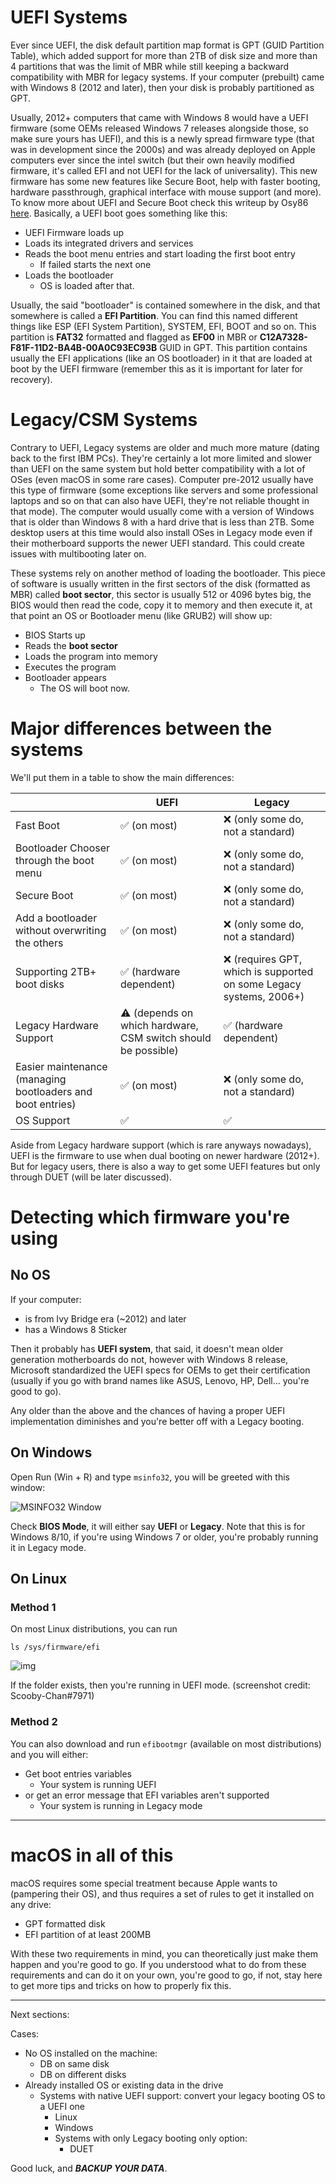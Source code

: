 # UEFI Systems

Ever since UEFI, the disk default partition map format is GPT (GUID Partition Table), which added support for more than 2TB of disk size and more than 4 partitions that was the limit of MBR while still keeping a backward compatibility with MBR for legacy systems. If your computer (prebuilt) came with Windows 8 (2012 and later), then your disk is probably partitioned as GPT.

Usually, 2012+ computers that came with Windows 8 would have a UEFI firmware (some OEMs released Windows 7 releases alongside those, so make sure yours has UEFI), and this is a newly spread firmware type (that was in development since the 2000s) and was already deployed on Apple computers ever since the intel switch (but their own heavily modified firmware, it's called EFI and not UEFI for the lack of universality). This new firmware has some new features like Secure Boot, help with faster booting, hardware passthrough, graphical interface with mouse support (and more). To know more about UEFI and Secure Boot check this writeup by Osy86 [here](https://osy.gitbook.io/hac-mini-guide/details/secure-boot). Basically, a UEFI boot goes something like this:

- UEFI Firmware loads up
- Loads its integrated drivers and services
- Reads the boot menu entries and start loading the first boot entry
  - If failed starts the next one
- Loads the bootloader
  - OS is loaded after that.

Usually, the said "bootloader" is contained somewhere in the disk, and that somewhere is called a **EFI Partition**. You can find this named different things like ESP (EFI System Partition), SYSTEM, EFI, BOOT and so on. This partition is **FAT32** formatted and flagged as **EF00** in MBR or **C12A7328-F81F-11D2-BA4B-00A0C93EC93B** GUID in GPT. This partition contains usually the EFI applications (like an OS bootloader) in it that are loaded at boot by the UEFI firmware (remember this as it is important for later for recovery).

# Legacy/CSM Systems

Contrary to UEFI, Legacy systems are older and much more mature (dating back to the first IBM PCs). They're certainly a lot more limited and slower than UEFI on the same system but hold better compatibility with a lot of OSes (even macOS in some rare cases). Computer pre-2012 usually have this type of firmware (some exceptions like servers and some professional laptops and so on that can also have UEFI, they're not reliable thought in that mode). The computer would usually come with a version of Windows that is older than Windows 8 with a hard drive that is less than 2TB. Some desktop users at this time would also install OSes in Legacy mode even if their motherboard supports the newer UEFI standard. This could create issues with multibooting later on.

These systems rely on another method of loading the bootloader. This piece of software is usually written in the first sectors of the disk (formatted as MBR) called **boot sector**, this sector is usually 512 or 4096 bytes big, the BIOS would then read the code, copy it to memory and then execute it, at that point an OS or Bootloader menu (like GRUB2) will show up:

- BIOS Starts up
- Reads the **boot sector**
- Loads the program into memory
- Executes the program
- Bootloader appears
  - The OS will boot now.

# Major differences between the systems

We'll put them in a table to show the main differences:

|                                                            | **UEFI**                                                     | **Legacy**                                                   |
| ---------------------------------------------------------- | ------------------------------------------------------------ | ------------------------------------------------------------ |
| Fast Boot                                                  | ✅ (on most)                                                  | ❌ (only some do, not a standard)                             |
| Bootloader Chooser through the boot menu                   | ✅ (on most)                                                  | ❌ (only some do, not a standard)                             |
| Secure Boot                                                | ✅ (on most)                                                  | ❌ (only some do, not a standard)                             |
| Add a bootloader without overwriting the others            | ✅ (on most)                                                  | ❌ (only some do, not a standard)                             |
| Supporting 2TB+ boot disks                                 | ✅ (hardware dependent)                                       | ❌ (requires GPT, which is supported on some Legacy systems, 2006+) |
| Legacy Hardware Support                                    | ⚠️ (depends on which hardware, CSM switch should be possible) | ✅ (hardware dependent)                                       |
| Easier maintenance (managing bootloaders and boot entries) | ✅ (on most)                                                  | ❌ (only some do, not a standard)                             |
| OS Support                                                 | ✅                                                            | ✅                                                            |

Aside from Legacy hardware support (which is rare anyways nowadays), UEFI is the firmware to use when dual booting on newer hardware (2012+). But for legacy users, there is also a way to get some UEFI features but only through DUET (will be later discussed).

# Detecting which firmware you're using

## No OS

If your computer:

- is from Ivy Bridge era (~2012) and later
- has a Windows 8 Sticker

Then it probably has **UEFI system**, that said, it doesn't mean older generation motherboards do not, however with Windows 8 release, Microsoft standardized the UEFI specs for OEMs to get their certification (usually if you go with brand names like ASUS, Lenovo, HP, Dell... you're good to go).

Any older than the above and the chances of having a proper UEFI implementation diminishes and you're better off with a Legacy booting.

## On Windows

Open Run (Win + R) and type `msinfo32`, you will be greeted with this window:

![MSINFO32 Window](../images/msinfo.png)

Check **BIOS Mode**, it will either say **UEFI** or **Legacy**. Note that this is for Windows 8/10, if you're using Windows 7 or older, you're probably running it in Legacy mode.

## On Linux

### Method 1

On most Linux distributions, you can run

```ls /sys/firmware/efi```

![img](../images/linuxefivar.png)

If the folder exists, then you're running in UEFI mode. (screenshot credit: Scooby-Chan#7971)

### Method 2

You can also download and run `efibootmgr` (available on most distributions) and you will either:

- Get boot entries variables
  - Your system is running UEFI
- or get an error message that EFI variables aren't supported
  - Your system is running in Legacy mode

---

# macOS in all of this

macOS requires some special treatment because Apple wants to (pampering their OS), and thus requires a set of rules to get it installed on any drive:

- GPT formatted disk
- EFI partition of at least 200MB

With these two requirements in mind, you can theoretically just make them happen and you're good to go. If you understood what to do from these requirements and can do it on your own, you're good to go, if not, stay here to get more tips and tricks on how to properly fix this.

---

Next sections:

Cases:

- No OS installed on the machine:
  - DB on same disk
  - DB on different disks
- Already installed OS or existing data in the drive
  - Systems with native UEFI support: convert your legacy booting OS to a UEFI one
    - Linux
    - Windows
    - Systems with only Legacy booting only option:
      - DUET

Good luck, and ***BACKUP YOUR DATA***.
